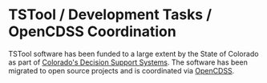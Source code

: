 # TSTool / Development Tasks / OpenCDSS Coordination

TSTool software has been funded to a large extent by the State of Colorado as part of
[Colorado's Decision Support Systems](http://cdss.state.co.us).
The software has been migrated to open source projects and is
coordinated via [OpenCDSS](http://opencdss.state.co.us/opencdss/).
